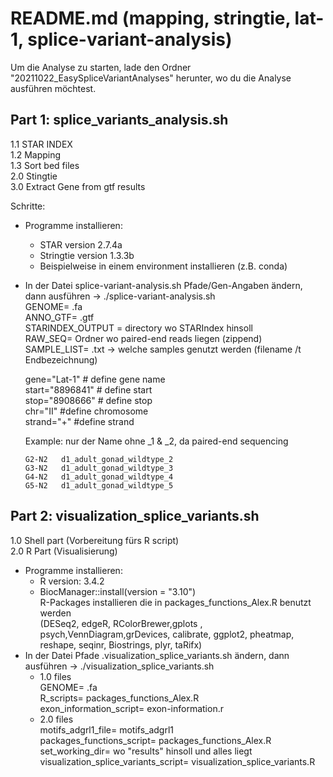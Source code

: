 # README.md (mapping, stringtie, lat-1, splice-variant-analysis)

Um die Analyse zu starten, lade den Ordner "20211022_EasySpliceVariantAnalyses" herunter, wo du die Analyse ausführen möchtest. 

## Part 1: splice_variants_analysis.sh
	
1.1 STAR INDEX </br>
1.2 Mapping  </br>
1.3 Sort bed files  </br>
2.0 Stingtie </br>
3.0 Extract Gene from gtf results </br>

Schritte:
- Programme installieren:
	- STAR version 2.7.4a
	- Stringtie version 1.3.3b
	- Beispielweise in einem environment installieren (z.B. conda)
- In der Datei splice-variant-analysis.sh Pfade/Gen-Angaben ändern, dann ausführen -> ./splice-variant-analysis.sh </br>
	GENOME= .fa  </br>
	ANNO_GTF= .gtf </br>
	STARINDEX_OUTPUT = directory wo STARIndex hinsoll </br>
	RAW_SEQ= Ordner wo paired-end reads liegen (zippend) </br>
	SAMPLE_LIST= .txt -> welche samples genutzt werden (filename /t Endbezeichnung) </br>
	
	gene="Lat-1" # define gene name </br>
	start="8896841" # define start </br>
	stop="8908666"   # define stop </br>
	chr="II" #define chromosome </br>
	strand="+" #define strand </br>
		
	Example:
	nur der Name ohne _1 & _2, da paired-end sequencing
	``` G1-N2	d1_adult_gonad_wildtype_1
	G2-N2	d1_adult_gonad_wildtype_2
	G3-N2	d1_adult_gonad_wildtype_3
	G4-N2	d1_adult_gonad_wildtype_4
	G5-N2	d1_adult_gonad_wildtype_5 
	```
			
## Part 2: visualization_splice_variants.sh

1.0 Shell part (Vorbereitung fürs R script)  </br>
2.0 R Part (Visualisierung) </br>
	
- Programme installieren:
	- R version: 3.4.2
	- BiocManager::install(version = "3.10") </br>
		R-Packages installieren die in packages_functions_Alex.R benutzt werden </br>
		(DESeq2, edgeR, RColorBrewer,gplots , psych,VennDiagram,grDevices,
		calibrate, ggplot2, pheatmap, reshape, seqinr, Biostrings, plyr, taRifx)
- In der Datei Pfade .visualization_splice_variants.sh ändern, dann ausführen -> ./visualization_splice_variants.sh
	- 1.0 files  </br>
		GENOME= .fa </br>
		R_scripts= packages_functions_Alex.R </br>
		exon_information_script= exon-information.r </br>
	- 2.0 files  </br>
		motifs_adgrl1_file= motifs_adgrl1  </br>
		packages_functions_script= packages_functions_Alex.R </br>
		set_working_dir= wo "results" hinsoll und alles liegt </br>
		visualization_splice_variants_script= visualization_splice_variants.R </br>
